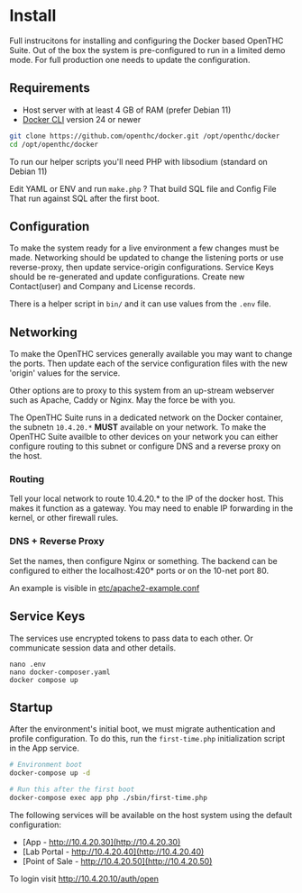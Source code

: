# Install

Full instrucitons for installing and configuring the Docker based OpenTHC Suite.
Out of the box the system is pre-configured to run in a limited demo mode.
For full production one needs to update the configuration.


## Requirements

- Host server with at least 4 GB of RAM (prefer Debian 11)
- [Docker CLI](https://github.com/docker/cli) version 24 or newer

```bash
git clone https://github.com/openthc/docker.git /opt/openthc/docker
cd /opt/openthc/docker
```

To run our helper scripts you'll need PHP with libsodium (standard on Debian 11)

Edit YAML or ENV and run `make.php` ?
That build SQL file and Config File
That run against SQL after the first boot.


## Configuration

To make the system ready for a live environment a few changes must be made.
Networking should be updated to change the listening ports or use reverse-proxy, then update service-origin configurations.
Service Keys should be re-generated and update configurations.
Create new Contact(user) and Company and License records.

There is a helper script in `bin/` and it can use values from the `.env` file.


## Networking

To make the OpenTHC services generally available you may want to change the ports.
Then update each of the service configuration files with the new 'origin' values for the service.

Other options are to proxy to this system from an up-stream webserver such as Apache, Caddy or Nginx.
May the force be with you.

The OpenTHC Suite runs in a dedicated network on the Docker container, the subnetn `10.4.20.*` **MUST** available on your network.
To make the OpenTHC Suite availble to other devices on your network you can either configure routing to this subnet or configure DNS and a reverse proxy on the host.


### Routing

Tell your local network to route 10.4.20.* to the IP of the docker host.
This makes it function as a gateway.
You may need to enable IP forwarding in the kernel, or other firewall rules.


### DNS + Reverse Proxy

Set the names, then configure Nginx or something.
The backend can be configured to either the localhost:420* ports or on the 10-net port 80.

An example is visible in [etc/apache2-example.conf](etc/apache2-example.conf)


## Service Keys

The services use encrypted tokens to pass data to each other.
Or communicate session data and other details.


```
nano .env
nano docker-composer.yaml
docker compose up
```

## Startup

After the environment's initial boot, we must migrate authentication and profile configuration.
To do this, run the `first-time.php` initialization script in the App service.

```bash
# Environment boot
docker-compose up -d

# Run this after the first boot
docker-compose exec app php ./sbin/first-time.php
```

The following services will be available on the host system using the default configuration:

- [App - http://10.4.20.30](http://10.4.20.30)
- [Lab Portal - http://10.4.20.40](http://10.4.20.40)
- [Point of Sale - http://10.4.20.50](http://10.4.20.50)

To login visit http://10.4.20.10/auth/open

